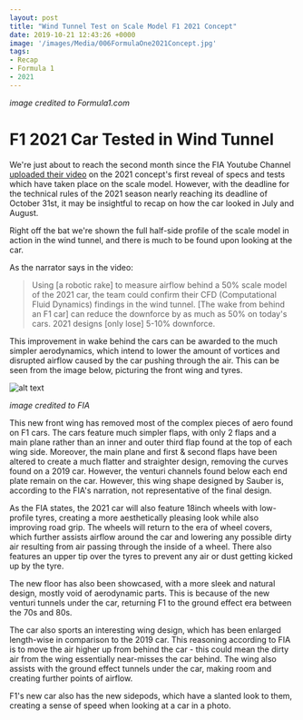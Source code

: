 ```yaml
---
layout: post
title: "Wind Tunnel Test on Scale Model F1 2021 Concept"
date: 2019-10-21 12:43:26 +0000
image: '/images/Media/006FormulaOne2021Concept.jpg'
tags:
- Recap
- Formula 1
- 2021
---
```


*image credited to Formula1.com*

# F1 2021 Car Tested in Wind Tunnel

We're just about to reach the second month since the FIA Youtube Channel [uploaded their video](https://www.youtube.com/watch?v=sn2eisHLwwk "FIA Wind Tunnel Video") on the 2021 concept's first reveal of specs and tests which have taken place on the scale model. However, with the deadline for the technical rules of the 2021 season nearly reaching its deadline of October 31st, it may be insightful to recap on how the car looked in July and August.

Right off the bat we're shown the full half-side profile of the scale model in action in the wind tunnel, and there is much to be found upon looking at the car.

As the narrator says in the video:

> Using [a robotic rake] to measure airflow behind a 50% scale model of the 2021 car, the team could confirm their CFD (Computational Fluid Dynamics) findings in the wind tunnel. [The wake from behind an F1 car] can reduce the downforce by as much as 50% on today's cars. 2021 designs [only lose] 5-10% downforce.

This improvement in wake behind the cars can be awarded to the much simpler aerodynamics, which intend to lower the amount of vortices and disrupted airflow caused by the car pushing through the air. This can be seen from the image below, picturing the front wing and tyres.

![alt text](https://raw.githubusercontent.com/EXYZED/AsfaltoAscari/gh-pages/images/Media/006FormulaOne2021Test.jpg)

*image credited to FIA*

This new front wing has removed most of the complex pieces of aero found on F1 cars. The cars feature much simpler flaps, with only 2 flaps and a main plane rather than an inner and outer third flap found at the top of each wing side. Moreover, the main plane and first & second flaps have been altered to create a much flatter and straighter design, removing the curves found on a 2019 car. However, the venturi channels found below each end plate remain on the car. However, this wing shape designed by Sauber is, according to the FIA's narration, not representative of the final design.

As the FIA states, the 2021 car will also feature 18inch wheels with low-profile tyres, creating a more aesthetically pleasing look while also improving road grip. The wheels will return to the era of wheel covers, which further assists airflow around the car and lowering any possible dirty air resulting from air passing through the inside of a wheel. There also features an upper tip over the tyres to prevent any air or dust getting kicked up by the tyre.

The new floor has also been showcased, with a more sleek and natural design, mostly void of aerodynamic parts. This is because of the new venturi tunnels under the car, returning F1 to the ground effect era between the 70s and 80s.

The car also sports an interesting wing design, which has been enlarged length-wise in comparison to the 2019 car. This reasoning according to FIA is to move the air higher up from behind the car - this could mean the dirty air from the wing essentially near-misses the car behind. The wing also assists with the ground effect tunnels under the car, making room and creating further points of airflow.

F1's new car also has the new sidepods, which have a slanted look to them, creating a sense of speed when looking at a car in a photo.
